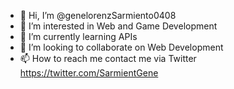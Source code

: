 - 👋 Hi, I’m @genelorenzSarmiento0408
- 👀 I’m interested in Web and Game Development
- 🌱 I’m currently learning APIs
- 💞️ I’m looking to collaborate on Web Development
- 📫 How to reach me contact me via Twitter https://twitter.com/SarmientGene

<!---
genelorenzSarmiento0408/genelorenzSarmiento0408 is a ✨ special ✨ repository because its `README.md` (this file) appears on your GitHub profile.
You can click the Preview link to take a look at your changes.
--->
